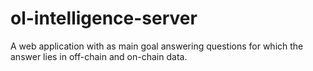 # ol-intelligence-server
A web application with as main goal answering questions for which the answer lies in off-chain and on-chain data.
